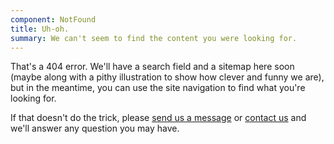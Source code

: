 ```yaml
---
component: NotFound
title: Uh-oh.
summary: We can't seem to find the content you were looking for.
---
```


That's a 404 error. We'll have a search field and a sitemap here soon (maybe along with a pithy illustration to show how clever and funny we are), but in the meantime, you can use the site navigation to find what you're looking for.

If that doesn't do the trick, please [send us a message](hello@octopusthink.com) or [contact us](/contact) and we'll answer any question you may have.

